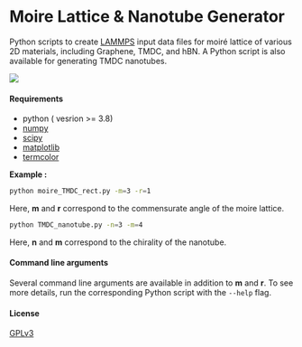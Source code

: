 # Moire Lattice & Nanotube Generator
Python scripts to create [LAMMPS](https://docs.lammps.org/2001/data_format.html) input data files for moiré lattice of various 2D materials, including Graphene, TMDC, and hBN. 
A Python script is also available for generating TMDC nanotubes.

![](./image.png)

#### Requirements
- python ( vesrion >= 3.8)
- [numpy](https://pypi.org/project/numpy/)
- [scipy](https://pypi.org/project/scipy/)
- [matplotlib](https://pypi.org/project/matplotlib/) 
- [termcolor](https://pypi.org/project/termcolor/)

**Example :**
```sh
python moire_TMDC_rect.py -m=3 -r=1
```
Here, **m** and **r** correspond to the commensurate angle of the moire lattice.

```sh
python TMDC_nanotube.py -n=3 -m=4
```
Here, **n** and **m** correspond to the chirality of the nanotube.

#### Command line arguments
Several command line arguments are available in addition to **m** and **r**. To see more details, run the corresponding Python script with the ```--help``` flag.

#### License

[GPLv3](https://www.gnu.org/licenses/gpl-3.0.en.html)
